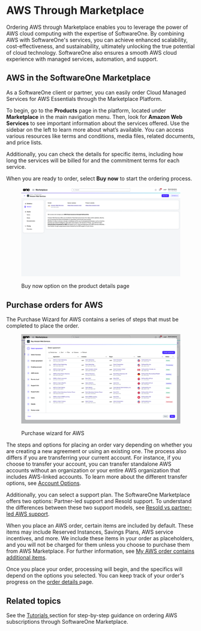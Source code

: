 # AWS Through Marketplace

Ordering AWS through Marketplace enables you to leverage the power of AWS cloud computing with the expertise of SoftwareOne. By combining AWS with SoftwareOne's services, you can achieve enhanced scalability, cost-effectiveness, and sustainability, ultimately unlocking the true potential of cloud technology. SoftwareOne also ensures a smooth AWS cloud experience with managed services, automation, and support.&#x20;

## AWS in the SoftwareOne Marketplace

As a SoftwareOne client or partner, you can easily order Cloud Managed Services for AWS Essentials through the Marketplace Platform.&#x20;

To begin, go to the **Products** page in the platform, located under **Marketplace** in the main navigation menu. Then, look for **Amazon Web Services** to see important information about the services offered. Use the sidebar on the left to learn more about what’s available. You can access various resources like terms and conditions, media files, related documents, and price lists.

Additionally, you can check the details for specific items, including how long the services will be billed for and the commitment terms for each service.&#x20;

When you are ready to order, select **Buy now** to start the ordering process.

<figure><img src="../../.gitbook/assets/aws_productdetails.png" alt=""><figcaption><p>Buy now option on the product details page</p></figcaption></figure>

## Purchase orders for AWS

The Purchase Wizard for AWS contains a series of steps that must be completed to place the order.&#x20;

<figure><img src="../../.gitbook/assets/aws_purchase_wizard.png" alt=""><figcaption><p>Purchase wizard for AWS</p></figcaption></figure>

The steps and options for placing an order vary depending on whether you are creating a new agreement or using an existing one. The process also differs if you are transferring your current account. For instance, if you choose to transfer your account, you can transfer standalone AWS accounts without an organization or your entire AWS organization that includes AWS-linked accounts. To learn more about the different transfer options, see [Account Options](account-options.md).&#x20;

Additionally, you can select a support plan. The SoftwareOne Marketplace offers two options: Partner-led support and Resold support. To understand the differences between these two support models, see [Resold vs partner-led AWS support](aws-concepts.md#resold-vs-partner-led-aws-support).

When you place an AWS order, certain items are included by default. These items may include Reserved Instances, Savings Plans, AWS service incentives, and more. We include these items in your order as placeholders, and you will not be charged for them unless you choose to purchase them from AWS Marketplace. For further information, see [My AWS order contains additional items](faqs/my-aws-order-contains-additional-items.md).

Once you place your order, processing will begin, and the specifics will depend on the options you selected. You can keep track of your order's progress on the [order details ](../../modules-and-features/marketplace/orders/#subscription-details)page.

## Related topics

See the [Tutorials ](tutorials/)section for step-by-step guidance on ordering AWS subscriptions through SoftwareOne Marketplace.
